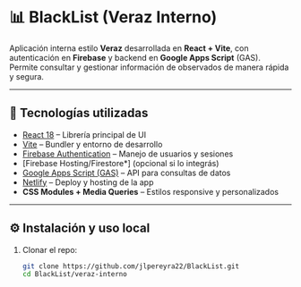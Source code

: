# 📊 BlackList (Veraz Interno)

Aplicación interna estilo **Veraz** desarrollada en **React + Vite**, con autenticación en **Firebase** y backend en **Google Apps Script** (GAS).  
Permite consultar y gestionar información de observados de manera rápida y segura.

---

## 🚀 Tecnologías utilizadas

- [React 18](https://react.dev/) – Librería principal de UI  
- [Vite](https://vitejs.dev/) – Bundler y entorno de desarrollo  
- [Firebase Authentication](https://firebase.google.com/docs/auth) – Manejo de usuarios y sesiones  
- [Firebase Hosting/Firestore*] (opcional si lo integrás)  
- [Google Apps Script (GAS)](https://developers.google.com/apps-script) – API para consultas de datos  
- [Netlify](https://www.netlify.com/) – Deploy y hosting de la app  
- **CSS Modules + Media Queries** – Estilos responsive y personalizados  

---

## ⚙️ Instalación y uso local

1. Clonar el repo:
   ```bash
   git clone https://github.com/jlpereyra22/BlackList.git
   cd BlackList/veraz-interno
